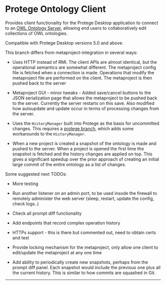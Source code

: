 Protege Ontology Client
======================

Provides client functionality for the Protege Desktop application to connect to an [OWL Ontology Server][], allowing end users to collaboratively edit collections of OWL ontologies.

  [OWL Ontology Server]: http://github.com/protegeproject/org.protege.owl.server
  
Compatible with Protege Desktop versions 5.0 and above.

This branch differs from metaproject-integration in several ways:

 * Uses HTTP instead of RMI. The client APIs are almost identical, but
   the operational semantics are somewhat different. The metaproject
   config file is fetched when a connection is made. Operations that
   modify the metaproject file are performed on the client. The
   metaproject is then pushed back to the server

 * Metaproject GUI - minor tweaks - Added save/cancel buttons to the
   JSON serialization page that allows the metaproject to be pushed
   back to the server. Currently the server restarts on this
   save. Also modified how autoupdate and update occur in terms of
   processing changes from the server.

 * Uses the `HistoryManager` built into Protege as the basis for
   uncommitted changes. This requires a [protege branch][1], which adds
   some workarounds to the `HistoryManager`.

 * When a new project is created a snapshot of the ontology is made
   and pushed to the server. When a project is opened the first time
   the snapshot is fetched and the history changes are applied on
   top. This gives a significant speedup over the prior approach of
   creating an initial large commit of the entire ontology as a list
   of changes.

Some suggested next TODOs:

 * More testing

 * Run another listener on an admin port, to be used insode the
   firewall to remotely administer the web server (sleep, restart,
   update the config, check logs..)

 * Check all prompt diff functionality

 * Add endpoints that record complex operation history

 * HTTPs support - this is there but commented out, need to obtain
   certs and test

 * Provide locking mechanism for the metaproject, only allow one
   client to edit/update the metaproject at any one time

 * Add ability to periodically create new snapshots, perhaps from the
   prompt diff panel. Each snapshot would include the previous one
   plus all the current history. This is similar to how commits are
   squashed in Git.





----
[1]: https://github.com/bdionne/protege/commits/5.0.1-history-search
 
